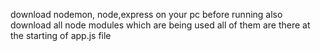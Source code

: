 download nodemon, node,express on your pc before running
also download all node modules which are being used 
all of them are there at the starting of app.js file
